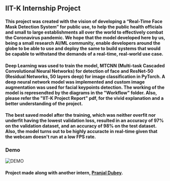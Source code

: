 ## IIT-K Internship Project
#### This project was created with the vision of developing a “Real-Time Face Mask Detection System” for public use, to help the public health officials and small to large establishments all over the world to effectively combat the Coronavirus pandemic. We hope that the model developed here by us, being a small research AI/ML community, enable developers around the globe to be able to use and deploy the same to build systems that would be capable to withstand the demands of a real-time, real-world use case.
#### Deep Learning was used to train the model, MTCNN (Multi-task Cascaded Convolutional Neural Networks) for detection of face and ResNet-50 (Residual Networks, 50 layers deep) for image classification in PyTorch. A deep neural network model was implemented and custom image augmentation was used for facial keypoints detection. The working of the model is represendted by the diagrams in the "Workflow" folder. Also, please refer the "IIT-K Project Report" pdf, for the vivid explanation and a better understanding of the project.
#### The best saved model after the training, which was neither overfit nor underfit having the lowest validation loss, resulted in an accuracy of 97% on the validation dataset, and an accuracy of 98% on the test dataset. Also, the model turns out to be highly accuracte in real-time given that the webcam doesn't run at a low FPS rate.
### Demo
![DEMO](https://github.com/jeetbanik/Corona-Real-Time-Face-Mask-Detection/blob/master/Model/demo.gif)
#### Project made along with another intern, [Pranjal Dubey](https://in.linkedin.com/in/pranjal-dubey-6060a2183).
